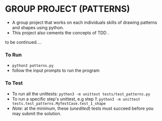 # GROUP PROJECT (PATTERNS)


* A group project that works on each individuals skills of drawing patterns and shapes using python.
* This project also cements the concepts of TDD .

to be continued....



### To Run

* `python3 patterns.py`
* follow the input prompts to run the program

### To Test

* To run all the unittests: `python3 -m unittest tests/test_patterns.py`
* To run a specific step's unittest, e.g step *1*: `python3 -m unittest tests.test_patterns.MyTestCase.test_1_shape`
* _Note_: at the minimum, these (*unedited*) tests must succeed before you may submit the solution.
